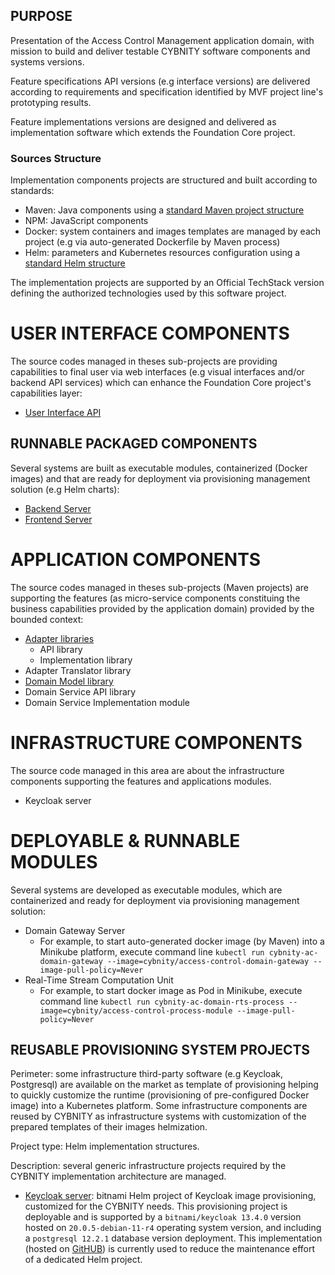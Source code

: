 ## PURPOSE
Presentation of the Access Control Management application domain, with mission to build and deliver testable CYBNITY software components and systems versions.

Feature specifications API versions (e.g interface versions) are delivered according to requirements and specification identified by MVF project line's prototyping results.

Feature implementations versions are designed and delivered as implementation software which extends the Foundation Core project.

### Sources Structure
Implementation components projects are structured and built according to standards:
- Maven: Java components using a [standard Maven project structure](https://maven.apache.org/guides/introduction/introduction-to-the-standard-directory-layout.html)
- NPM: JavaScript components
- Docker: system containers and images templates are managed by each project (e.g via auto-generated Dockerfile by Maven process)
- Helm: parameters and Kubernetes resources configuration using a [standard Helm structure](https://v2.helm.sh/docs/developing_charts/)

The implementation projects are supported by an Official TechStack version defining the authorized technologies used by this software project.

# USER INTERFACE COMPONENTS
The source codes managed in theses sub-projects are providing capabilities to final user via web interfaces (e.g visual interfaces and/or backend API services) which can enhance the Foundation Core project's capabilities layer:
- [User Interface API](access-control/ac-ui/ac-ui-api)

## RUNNABLE PACKAGED COMPONENTS
Several systems are built as executable modules, containerized (Docker images) and that are ready for deployment via provisioning management solution (e.g Helm charts):
- [Backend Server](implementation-line/access-control/ac-ui/ac-ui-system/ac-backend-server)
- [Frontend Server](implementation-line/access-control/ac-ui/ac-ui-system/ac-frontend-server)

# APPLICATION COMPONENTS
The source codes managed in theses sub-projects (Maven projects) are supporting the features (as micro-service components constituing the business capabilities provided by the application domain) provided by the bounded context:
- [Adapter libraries](implementation-line/access-control/ac-adapter)
  - API library
  - Implementation library
- Adapter Translator library
- [Domain Model library](implementation-line/access-control/ac-domain-model)
- Domain Service API library
- Domain Service Implementation module

# INFRASTRUCTURE COMPONENTS
The source code managed in this area are about the infrastructure components supporting the features and applications modules.
- Keycloak server

# DEPLOYABLE & RUNNABLE MODULES
Several systems are developed as executable modules, which are containerized and ready for deployment via provisioning management solution:
- Domain Gateway Server
  - For example, to start auto-generated docker image (by Maven) into a Minikube platform, execute command line `kubectl run cybnity-ac-domain-gateway --image=cybnity/access-control-domain-gateway --image-pull-policy=Never`
- Real-Time Stream Computation Unit
  - For example, to start docker image as Pod in Minikube, execute command line `kubectl run cybnity-ac-domain-rts-process --image=cybnity/access-control-process-module --image-pull-policy=Never`

## REUSABLE PROVISIONING SYSTEM PROJECTS
Perimeter: some infrastructure third-party software (e.g Keycloak, Postgresql) are available on the market as template of provisioning helping to quickly customize the runtime (provisioning of pre-configured Docker image) into a Kubernetes platform. Some infrastructure components are reused by CYBNITY as infrastructure systems with customization of the prepared templates of their images helmization.

Project type: Helm implementation structures.

Description: several generic infrastructure projects required by the CYBNITY implementation architecture are managed.
- [Keycloak server](implementation-line/systems/charts/access-control-sso): bitnami Helm project of Keycloak image provisioning, customized for the CYBNITY needs. This provisioning project is deployable and is supported by a `bitnami/keycloak 13.4.0` version hosted on `20.0.5-debian-11-r4` operating system version, and including a `postgresql 12.2.1` database version deployment. This implementation (hosted on [GitHUB](https://github.com/bitnami/charts/tree/main/bitnami/keycloak)) is currently used to reduce the maintenance effort of a dedicated Helm project.
